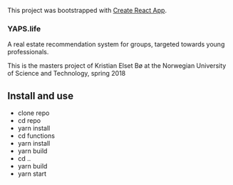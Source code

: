 This project was bootstrapped with [Create React App](https://github.com/facebookincubator/create-react-app).


### YAPS.life
A real estate recommendation system for groups, targeted towards young professionals.

This is the masters project of Kristian Elset Bø at the Norwegian University of Science and Technology, spring 2018



## Install and use
- clone repo
- cd repo
- yarn install
- cd functions
- yarn install
- yarn build
- cd ..
- yarn build
- yarn start